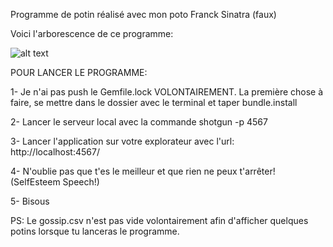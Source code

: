 Programme de potin réalisé avec mon poto Franck Sinatra (faux)

Voici l'arborescence de ce programme:

![alt text](https://i.imgur.com/HNg5Hbn.png)


POUR LANCER LE PROGRAMME:


1- Je n'ai pas push le Gemfile.lock VOLONTAIREMENT.
    La première chose à faire, se mettre dans le dossier avec le terminal et taper bundle.install

2- Lancer le serveur local avec la commande
    shotgun -p 4567

3- Lancer l'application sur votre explorateur avec l'url:
    http://localhost:4567/

4- N'oublie pas que t'es le meilleur et que rien ne peux t'arrêter! (SelfEsteem Speech!)

5- Bisous



PS: Le gossip.csv n'est pas vide volontairement afin d'afficher quelques potins lorsque tu lanceras le programme.

